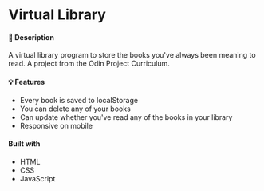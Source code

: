 # Virtual Library

#### 📝 Description
A virtual library program to store the books you've always been meaning to read. A project from the Odin Project Curriculum. 

#### 💡 Features
* Every book is saved to localStorage
* You can delete any of your books
* Can update whether you've read any of the books in your library
* Responsive on mobile

####  Built with
 * HTML
 * CSS
 * JavaScript
